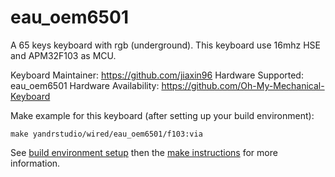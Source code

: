 eau_oem6501
===

A 65 keys keyboard with rgb (underground).
This keyboard use 16mhz HSE and APM32F103 as MCU.

Keyboard Maintainer: https://github.com/jiaxin96
Hardware Supported: eau_oem6501
Hardware Availability: https://github.com/Oh-My-Mechanical-Keyboard 

Make example for this keyboard (after setting up your build environment):

    make yandrstudio/wired/eau_oem6501/f103:via

See [build environment setup](https://docs.qmk.fm/#/getting_started_build_tools) then the [make instructions](https://docs.qmk.fm/#/getting_started_make_guide) for more information.
